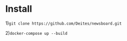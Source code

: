 # Install
1)```git clone https://github.com/Deites/newsboard.git```

2)```docker-compose up --build```
